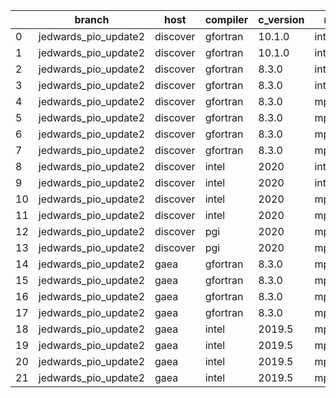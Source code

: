 |    | branch               | host     | compiler   | c_version   | mpi      | m_version   | o_g   | os     | build   | u_pass   | u_fail   | s_pass   | s_fail   | e_pass   | e_fail   | nuopc_pass   | nuopc_fail   | hash                                                                                                                                           | modified            |
|----|----------------------|----------|------------|-------------|----------|-------------|-------|--------|---------|----------|----------|----------|----------|----------|----------|--------------|--------------|------------------------------------------------------------------------------------------------------------------------------------------------|---------------------|
|  0 | jedwards_pio_update2 | discover | gfortran   | 10.1.0      | intelmpi | 19.1.3.304  | O     | Linux  | Pass    | 13632    | 15       | 49       | 0        | 80       | 0        | 50           | 0            | [artifacts](https://github.com/esmf-org/esmf-test-artifacts/tree/discover/jedwards_pio_update2/discover/gfortran/10.1.0/O/intelmpi/19.1.3.304) | 02/27/2022_15:21:48 |
|  1 | jedwards_pio_update2 | discover | gfortran   | 10.1.0      | intelmpi | 19.1.3.304  | g     | Linux  | Pass    | 13632    | 15       | 49       | 0        | 80       | 0        | 50           | 0            | [artifacts](https://github.com/esmf-org/esmf-test-artifacts/tree/discover/jedwards_pio_update2/discover/gfortran/10.1.0/g/intelmpi/19.1.3.304) | 02/27/2022_15:21:48 |
|  2 | jedwards_pio_update2 | discover | gfortran   | 8.3.0       | intelmpi | 19.1.3.304  | O     | Linux  | Pass    | 13632    | 15       | 49       | 0        | 80       | 0        | 50           | 0            | [artifacts](https://github.com/esmf-org/esmf-test-artifacts/tree/discover/jedwards_pio_update2/discover/gfortran/8.3.0/O/intelmpi/19.1.3.304)  | 02/27/2022_15:21:48 |
|  3 | jedwards_pio_update2 | discover | gfortran   | 8.3.0       | intelmpi | 19.1.3.304  | g     | Linux  | Pass    | 13632    | 15       | 49       | 0        | 80       | 0        | 50           | 0            | [artifacts](https://github.com/esmf-org/esmf-test-artifacts/tree/discover/jedwards_pio_update2/discover/gfortran/8.3.0/g/intelmpi/19.1.3.304)  | 02/27/2022_15:21:48 |
|  4 | jedwards_pio_update2 | discover | gfortran   | 8.3.0       | mpiuni   | none        | O     | Linux  | Pass    | 12121    | 0        | 8        | 0        | 43       | 0        | 0            | 50           | [artifacts](https://github.com/esmf-org/esmf-test-artifacts/tree/discover/jedwards_pio_update2/discover/gfortran/8.3.0/O/mpiuni/none)          | 02/27/2022_15:21:48 |
|  5 | jedwards_pio_update2 | discover | gfortran   | 8.3.0       | mpiuni   | none        | g     | Linux  | Pass    | 12121    | 0        | 8        | 0        | 43       | 0        | 0            | 50           | [artifacts](https://github.com/esmf-org/esmf-test-artifacts/tree/discover/jedwards_pio_update2/discover/gfortran/8.3.0/g/mpiuni/none)          | 02/27/2022_15:21:48 |
|  6 | jedwards_pio_update2 | discover | gfortran   | 8.3.0       | mpt      | 2.17        | O     | Linux  | Pass    | 13647    | 0        | 49       | 0        | 80       | 0        | 46           | 4            | [artifacts](https://github.com/esmf-org/esmf-test-artifacts/tree/discover/jedwards_pio_update2/discover/gfortran/8.3.0/O/mpt/2.17)             | 02/27/2022_15:21:48 |
|  7 | jedwards_pio_update2 | discover | gfortran   | 8.3.0       | mpt      | 2.17        | g     | Linux  | Pass    | pending  | pending  | pending  | pending  | pending  | pending  | pending      | pending      | [artifacts](https://github.com/esmf-org/esmf-test-artifacts/tree/discover/jedwards_pio_update2/discover/gfortran/8.3.0/g/mpt/2.17)             | 02/27/2022_15:21:48 |
|  8 | jedwards_pio_update2 | discover | intel      | 2020        | intelmpi | 19.1.3.304  | O     | Linux  | Pass    | 13647    | 0        | 49       | 0        | 80       | 0        | 50           | 0            | [artifacts](https://github.com/esmf-org/esmf-test-artifacts/tree/discover/jedwards_pio_update2/discover/intel/2020/O/intelmpi/19.1.3.304)      | 02/27/2022_15:21:48 |
|  9 | jedwards_pio_update2 | discover | intel      | 2020        | intelmpi | 19.1.3.304  | g     | Linux  | Pass    | 13258    | 389      | 49       | 0        | 79       | 1        | 34           | 16           | [artifacts](https://github.com/esmf-org/esmf-test-artifacts/tree/discover/jedwards_pio_update2/discover/intel/2020/g/intelmpi/19.1.3.304)      | 02/27/2022_15:21:48 |
| 10 | jedwards_pio_update2 | discover | intel      | 2020        | mpt      | 2.17        | O     | Linux  | Pass    | 13647    | 0        | 49       | 0        | 80       | 0        | 0            | 50           | [artifacts](https://github.com/esmf-org/esmf-test-artifacts/tree/discover/jedwards_pio_update2/discover/intel/2020/O/mpt/2.17)                 | 02/27/2022_15:21:48 |
| 11 | jedwards_pio_update2 | discover | intel      | 2020        | mpt      | 2.17        | g     | Linux  | Pass    | 13258    | 389      | 49       | 0        | 79       | 1        | 0            | 50           | [artifacts](https://github.com/esmf-org/esmf-test-artifacts/tree/discover/jedwards_pio_update2/discover/intel/2020/g/mpt/2.17)                 | 02/27/2022_15:21:48 |
| 12 | jedwards_pio_update2 | discover | pgi        | 2020        | mpiuni   | none        | O     | Linux  | Pass    | 11499    | 622      | 6        | 2        | 40       | 3        | 0            | 50           | [artifacts](https://github.com/esmf-org/esmf-test-artifacts/tree/discover/jedwards_pio_update2/discover/pgi/2020/O/mpiuni/none)                | 02/27/2022_15:21:48 |
| 13 | jedwards_pio_update2 | discover | pgi        | 2020        | mpiuni   | none        | g     | Linux  | Pass    | 11499    | 622      | 4        | 4        | 40       | 3        | 0            | 50           | [artifacts](https://github.com/esmf-org/esmf-test-artifacts/tree/discover/jedwards_pio_update2/discover/pgi/2020/g/mpiuni/none)                | 02/27/2022_15:21:48 |
| 14 | jedwards_pio_update2 | gaea     | gfortran   | 8.3.0       | mpi      | 7.7.11      | O     | Unicos | Pass    | 13646    | 1        | 49       | 0        | 80       | 0        | 47           | 3            | [artifacts](https://github.com/esmf-org/esmf-test-artifacts/tree/gaea/jedwards_pio_update2/gaea/gfortran/8.3.0/O/mpi/7.7.11)                   | 02/27/2022_14:21:26 |
| 15 | jedwards_pio_update2 | gaea     | gfortran   | 8.3.0       | mpi      | 7.7.11      | g     | Unicos | Pass    | 13257    | 390      | 49       | 0        | 79       | 1        | 31           | 19           | [artifacts](https://github.com/esmf-org/esmf-test-artifacts/tree/gaea/jedwards_pio_update2/gaea/gfortran/8.3.0/g/mpi/7.7.11)                   | 02/27/2022_14:21:26 |
| 16 | jedwards_pio_update2 | gaea     | gfortran   | 8.3.0       | mpiuni   | none        | O     | Unicos | Pass    | 12121    | 0        | 8        | 0        | 43       | 0        | 0            | 50           | [artifacts](https://github.com/esmf-org/esmf-test-artifacts/tree/gaea/jedwards_pio_update2/gaea/gfortran/8.3.0/O/mpiuni/none)                  | 02/27/2022_14:21:26 |
| 17 | jedwards_pio_update2 | gaea     | gfortran   | 8.3.0       | mpiuni   | none        | g     | Unicos | Pass    | 12121    | 0        | 8        | 0        | 43       | 0        | 0            | 50           | [artifacts](https://github.com/esmf-org/esmf-test-artifacts/tree/gaea/jedwards_pio_update2/gaea/gfortran/8.3.0/g/mpiuni/none)                  | 02/27/2022_14:21:26 |
| 18 | jedwards_pio_update2 | gaea     | intel      | 2019.5      | mpi      | 7.7.11      | O     | Unicos | Pass    | 13632    | 15       | 49       | 0        | 80       | 0        | 0            | 0            | [artifacts](https://github.com/esmf-org/esmf-test-artifacts/tree/gaea/jedwards_pio_update2/gaea/intel/2019.5/O/mpi/7.7.11)                     | 02/27/2022_14:21:26 |
| 19 | jedwards_pio_update2 | gaea     | intel      | 2019.5      | mpi      | 7.7.11      | g     | Unicos | Pass    | 13632    | 15       | 49       | 0        | 80       | 0        | 47           | 3            | [artifacts](https://github.com/esmf-org/esmf-test-artifacts/tree/gaea/jedwards_pio_update2/gaea/intel/2019.5/g/mpi/7.7.11)                     | 02/27/2022_14:21:26 |
| 20 | jedwards_pio_update2 | gaea     | intel      | 2019.5      | mpiuni   | none        | O     | Unicos | Pass    | 12106    | 15       | 8        | 0        | 43       | 0        | 0            | 50           | [artifacts](https://github.com/esmf-org/esmf-test-artifacts/tree/gaea/jedwards_pio_update2/gaea/intel/2019.5/O/mpiuni/none)                    | 02/27/2022_14:21:26 |
| 21 | jedwards_pio_update2 | gaea     | intel      | 2019.5      | mpiuni   | none        | g     | Unicos | Pass    | 12106    | 15       | 8        | 0        | 43       | 0        | 0            | 50           | [artifacts](https://github.com/esmf-org/esmf-test-artifacts/tree/gaea/jedwards_pio_update2/gaea/intel/2019.5/g/mpiuni/none)                    | 02/27/2022_14:21:26 |